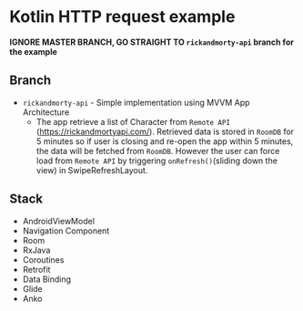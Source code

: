 # Kotlin HTTP request example 
**IGNORE MASTER BRANCH, GO STRAIGHT TO `rickandmorty-api` branch for the example**

## Branch
- `rickandmorty-api` - Simple implementation using MVVM App Architecture
  - The app retrieve a list of Character from `Remote API` (https://rickandmortyapi.com/). Retrieved data is stored in `RoomDB` for 5 minutes so if user is closing and re-open the app within 5 minutes, the data will be fetched from `RoomDB`. However the user can force load from `Remote API` by triggering `onRefresh()`(sliding down the view) in SwipeRefreshLayout. 

## Stack
- AndroidViewModel
- Navigation Component
- Room
- RxJava
- Coroutines
- Retrofit
- Data Binding
- Glide
- Anko
